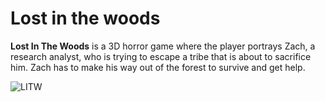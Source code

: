 # Lost in the woods
<b>Lost In The Woods</b> is a 3D horror game where the player portrays Zach, a research analyst, who is trying to escape a tribe that is about to sacrifice him. Zach has to make his way out of the forest to survive and get help.


![LITW](https://user-images.githubusercontent.com/45137887/216756449-bc7c2187-b637-461f-a617-62f1ca3bb7ab.png)
